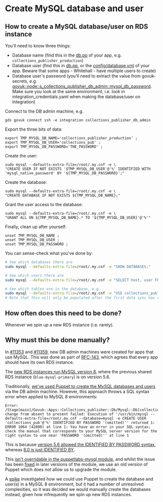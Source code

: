 # Create MySQL database and user

## How to create a MySQL database/user on RDS instance

You'll need to know three things:

- Database name (find this in the [db.pp](https://github.com/alphagov/govuk-puppet/blob/31239642dfa7f8ba3984597f8242b9259a0e64f3/modules/govuk/manifests/apps/collections_publisher/db.pp#L5) of your app, e.g. `collections_publisher_production`)
- Database user (find this in [db.pp](https://github.com/alphagov/govuk-puppet/blob/31239642dfa7f8ba3984597f8242b9259a0e64f3/modules/govuk/manifests/apps/collections_publisher/db.pp#L6), or the [config/database.yml](https://github.com/alphagov/collections-publisher/blob/e77c397cef35865aa5198f41e463f2bb7f8e688c/config/database.yml#L4) of your app. Beware that some apps - Whitehall - have multiple users to create)
- Database user's password (you'll need to extract the value from govuk-secrets, e.g. [govuk::node::s_collections_publisher_db_admin::mysql_db_password](https://github.com/alphagov/govuk-secrets/blob/5981ef269e3e9be50a03c56e81ac530c8973d7b7/puppet_aws/hieradata/integration_credentials.yaml#L89). Make sure you look at the same environment, i.e. look in integration_credentials.yaml when making the database/user on Integration)

Connect to the DB admin machine, e.g.

```
gds govuk connect ssh -e integration collections_publisher_db_admin
```

Export the three bits of data:

```
export TMP_MYSQL_DB_NAME='collections_publisher_production' ;
export TMP_MYSQL_DB_USER='collections_pub' ;
export TMP_MYSQL_DB_PASSWORD='THE_PASSWORD' ;
```

Create the user:

```
sudo mysql --defaults-extra-file=/root/.my.cnf -e \
"CREATE USER IF NOT EXISTS '$TMP_MYSQL_DB_USER'@'%' IDENTIFIED WITH 'mysql_native_password' BY '${TMP_MYSQL_DB_PASSWORD}';"
```

Create the database:

```
sudo mysql --defaults-extra-file=/root/.my.cnf -e \
"CREATE DATABASE IF NOT EXISTS ${TMP_MYSQL_DB_NAME};"
```

Grant the user access to the database:

```
sudo mysql --defaults-extra-file=/root/.my.cnf -e \
"GRANT ALL ON ${TMP_MYSQL_DB_NAME}.* TO '${TMP_MYSQL_DB_USER}'@'%'"
```

Finally, clean up after yourself:

```
unset TMP_MYSQL_DB_NAME ;
unset TMP_MYSQL_DB_USER ;
unset TMP_MYSQL_DB_PASSWORD ;
```

You can sense-check what you've done by:

```sh
# See which databases there are
sudo mysql --defaults-extra-file=/root/.my.cnf -e "SHOW DATABASES;"

# See which users there are
sudo mysql --defaults-extra-file=/root/.my.cnf -e "SELECT host, user FROM mysql.user;"

# See which tables are in the database, e.g.
sudo mysql --defaults-extra-file=/root/.my.cnf -e "USE collections_publisher_production; SHOW TABLES;"
# Note that this will only be populated after the first data sync has run.
```

## How often does this need to be done?

Whenever we spin up a new RDS instance (i.e. rarely).

## Why must this be done manually?

In [#11353](https://github.com/alphagov/govuk-puppet/pull/11353) and [#11359](https://github.com/alphagov/govuk-puppet/pull/11359), new DB admin machines were created for apps that use MySQL. This was done as part of [RFC-143](https://github.com/alphagov/govuk-rfcs/blob/main/rfc-143-split-database-instances.md), which agrees that every app should have its own RDS instance.

The [new RDS instances run MySQL version 8](https://github.com/alphagov/govuk-aws-data/blob/3445857dc7afd6644f4e5ccae5c5c6168e9b7281/data/app-govuk-rds/integration/common.tfvars#L47), where the previous shared RDS instance (`blue-mysql-primary`) is on version 5.6.

Traditionally, [we've used Puppet to create the MySQL databases and users](https://github.com/alphagov/govuk-puppet/blob/33dd118f4a37340b402839d790686098f1aac23a/modules/govuk/manifests/node/s_db_admin.pp) via the DB admin machine. However, this approach throws a SQL syntax error when applied to MySQL 8 environments:

```
Error: /Stage[main]/Govuk::Apps::Collections_publisher::Db/Mysql::Db[collections_publisher_production]/Mysql_user[collections_pub@%]/ensure: change from absent to present failed: Execution of '/usr/bin/mysql --defaults-extra-file=/root/.my.cnf --database=mysql -e CREATE USER 'collections_pub'@'%' IDENTIFIED BY PASSWORD '(omitted)'' returned 1: ERROR 1064 (42000) at line 1: You have an error in your SQL syntax; check the manual that corresponds to your MySQL server version for the right syntax to use near 'PASSWORD '(omitted)'' at line 1
```

This is because [version 5.6 allowed the IDENTIFIED BY PASSWORD syntax](https://dev.mysql.com/doc/refman/5.6/en/create-user.html), whereas [8.0 is just IDENTIFIED BY](https://dev.mysql.com/doc/refman/8.0/en/create-user.html).

This [isn't overridable in the puppetlabs-mysql module](https://github.com/puppetlabs/puppetlabs-mysql/blob/a48069e89a4c06abccbb3595d2c782c7cd6e3254/lib/puppet/provider/mysql_user/mysql.rb#L66-L78), and whilst the issue has been [fixed](https://github.com/puppetlabs/puppetlabs-mysql/pull/1092) in later versions of the module, we use an old version of Puppet which does not allow us to upgrade the module.

A [spike](https://github.com/alphagov/govuk-puppet/pull/11373) investigated how we could use Puppet to create the database and user(s) in a MySQL 8 environment, but it had a number of unresolved complexities, so it was decided we would manually create the databases instead, given how infrequently we spin up new RDS instances.
